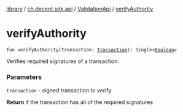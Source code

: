 [library](../../index.md) / [ch.decent.sdk.api](../index.md) / [ValidationApi](index.md) / [verifyAuthority](./verify-authority.md)

# verifyAuthority

`fun verifyAuthority(transaction: `[`Transaction`](../../ch.decent.sdk.model/-transaction/index.md)`): Single<`[`Boolean`](https://kotlinlang.org/api/latest/jvm/stdlib/kotlin/-boolean/index.html)`>`

Verifies required signatures of a transaction.

### Parameters

`transaction` - signed transaction to verify

**Return**
if the transaction has all of the required signatures

